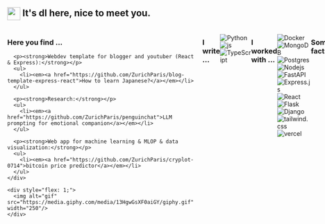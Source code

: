 <div>
  <h2>
    <img src="https://media.tenor.com/ch3Q8AWTLAsAAAAi/blob-bounce.gif" height="30" style="vertical-align: middle;" />
    It's dl here, nice to meet you.
  </h2>
  
  <div style="display: flex; justify-content: space-between; align-items: flex-start;">
    <div style="flex: 3; padding-right: 20px;">
      <h3>Here you find ...</h3>
      
      <p><strong>Webdev template for blogger and youtuber (React & Express):</strong></p>
      <ul>
        <li><em><a href="https://github.com/ZurichParis/blog-template-express-react">How to learn Japanese?</a></em></li>
      </ul>
      
      <p><strong>Research:</strong></p>
      <ul>
        <li><em><a href="https://github.com/ZurichParis/penguinchat">LLM prompting for emotional companion</a></em></li>
      </ul>
      
      <p><strong>Web app for machine learning & MLOP & data visualization:</strong></p>
      <ul>
        <li><em><a href="https://github.com/ZurichParis/cryplot-0714">bitcoin price predictor</a></em></li>
      </ul>
    </div>
    
    <div style="flex: 1;">
      <img alt="gif" src="https://media.giphy.com/media/13HgwGsXF0aiGY/giphy.gif" width="250"/>
    </div>
  </div>
  
  <h3>I write ...</h3>
  <p>
    <img alt="Python" src="https://img.shields.io/badge/Python-3776AB?logo=python&logoColor=fff" />
    <img alt="js" src="https://img.shields.io/badge/JavaScript-F7DF1E?logo=javascript&logoColor=000" />
    <img alt="TypeScript" src="https://img.shields.io/badge/TypeScript-3178C6?logo=typescript&logoColor=fff" />
  </p>
  
  <h3>I worked with ...</h3>
  <p>
    <img alt="Docker" src="https://img.shields.io/badge/-Docker-46a2f1?style=flat-square&logo=docker&logoColor=white" />
    <img alt="MongoDB" src="https://img.shields.io/badge/-MongoDB-13aa52?style=flat-square&logo=mongodb&logoColor=white" />
    <img alt="Postgres" src="https://img.shields.io/badge/Postgres-%23316192.svg?logo=postgresql&logoColor=white" />
    <img alt="Nodejs" src="https://img.shields.io/badge/-Nodejs-43853d?style=flat-square&logo=Node.js&logoColor=white" />
    <img alt="FastAPI" src="https://img.shields.io/badge/FastAPI-009485.svg?style=flat-square&logo=fastapi&logoColor=white" />
    <img alt="Express.js" src="https://img.shields.io/badge/Express.js-%23404d59.svg?logo=express&logoColor=%2361DAFB" />
    <img alt="React" src="https://img.shields.io/badge/React-%2320232a.svg?style=flat-square&logo=react&logoColor=%2361DAFB" />
    <img alt="Flask" src="https://img.shields.io/badge/Flask-000?style=flat-square&logo=flask&logoColor=fff" />
    <img alt="Django" src="https://img.shields.io/badge/Django-%23092E20.svg?style=flat-square&logo=django&logoColor=white" />
    <img alt="tailwind.css" src="https://img.shields.io/badge/Tailwind%20CSS-%2338B2AC.svg?style=flat-square&logo=tailwind-css&logoColor=white" />
    <img alt="vercel" src="https://img.shields.io/badge/Vercel-%23000000.svg?style=flat-square&logo=vercel&logoColor=white" />
  </p>
  
  <h3>Some facts?</h3>
  <ul>
    <li>🐼 我说中文，日本語もオッケーっす</li>
    <li>⬆️ Yes I speak Chinese and Japanese</li>
    <li>🎮 Once made a visual novel web game. It was fun!</li>
    <li>🗼 based in Paris, lived in Tokyo, from Sichuan</li>
  </ul>
</div>
